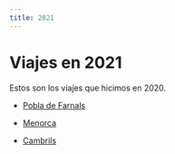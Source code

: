 ```yaml
---
title: 2021
---
```


# Viajes en 2021

Estos son los viajes que hicimos en 2020.

- [Pobla de Farnals](./pobla-farnals)

- [Menorca](./menorca)

- [Cambrils](./cambrils)

